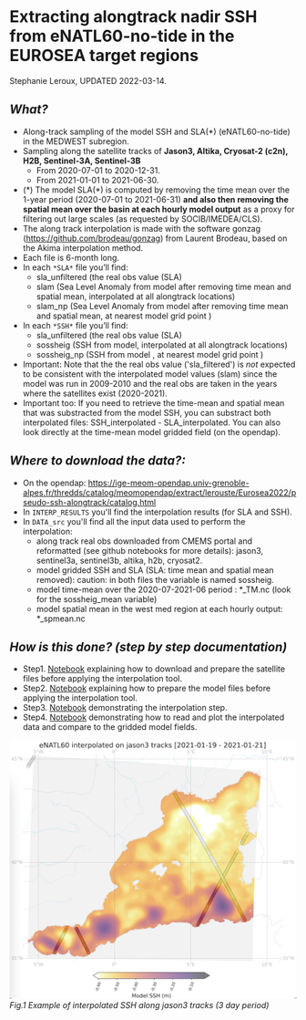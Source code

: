 # Extracting alongtrack nadir SSH from eNATL60-no-tide in the EUROSEA target regions
Stephanie Leroux, UPDATED  2022-03-14.

## _What?_ 
  - Along-track sampling of the model SSH and SLA(*) (eNATL60-no-tide) in the MEDWEST subregion. 
  - Sampling along the satellite tracks of __Jason3, Altika, Cryosat-2 (c2n), H2B, Sentinel-3A, Sentinel-3B__
    - From 2020-07-01 to 2020-12-31.
    - From 2021-01-01 to 2021-06-30.
  - (\*) The model SLA(\*) is computed by removing the time mean over the 1-year period (2020-07-01 to 2021-06-31) __and also then removing the spatial mean over the basin at each hourly model output__ as a proxy for filtering out large scales (as requested by SOCIB/IMEDEA/CLS).
  - The along track interpolation is made with the software gonzag (https://github.com/brodeau/gonzag) from Laurent Brodeau,  based on  the Akima interpolation method.
  - Each file is 6-month long.
  - In each `*SLA*` file you’ll find:
    - sla_unfiltered (the real obs value (SLA)
    - slam (Sea Level Anomaly from model after removing time mean and spatial mean, interpolated at all alongtrack locations)
    - slam_np (Sea Level Anomaly from model after removing time mean and spatial mean, at nearest model grid point )
  - In each `*SSH*` file you’ll find:
    - sla_unfiltered (the real obs value (SLA)
    - sossheig (SSH from model, interpolated at all alongtrack locations)
    - sossheig_np (SSH from model , at nearest model grid point )
  - Important: Note that the the real obs value ('sla_filtered')  is _not_ expected to be consistent with the interpolated model values (slam) since the model was run in 2009-2010 and the real obs are taken in the years where the satellites exist (2020-2021).
  - Important too: If you need to retrieve the time-mean and spatial mean that was substracted from the model SSH, you can substract both interpolated files:  SSH_interpolated - SLA_interpolated. You can also look directly at the time-mean model gridded field (on the opendap).


## _Where to download the data?:_
  - On the opendap: https://ige-meom-opendap.univ-grenoble-alpes.fr/thredds/catalog/meomopendap/extract/lerouste/Eurosea2022/pseudo-ssh-alongtrack/catalog.html
  - In `INTERP_RESULTS` you'll find the interpolation results (for SLA and SSH).
  - In `DATA_src` you'll find all the input data used to perform the interpolation: 
    - along track real obs downloaded from CMEMS portal and reformatted (see github notebooks for more details): jason3, sentinel3a, sentinel3b, altika, h2b, cryosat2.
    - model gridded SSH and SLA (SLA: time mean and spatial mean removed): caution: in both files the variable is named sossheig. 
    - model time-mean over the 2020-07-2021-06 period : *_TM.nc  (look for the sossheig_mean variable)
    - model spatial mean in the west med region at each hourly output:  *_spmean.nc



## _How is this done? (step by step documentation)_
  - Step1. [Notebook](https://github.com/ocean-next/EUROSEA/blob/main/notebooks/2022-02-18_download-sat-data.md) explaining how to download and prepare the satellite files before applying the interpolation tool.
  - Step2. [Notebook](https://github.com/ocean-next/EUROSEA/blob/main/notebooks/2022-02-18_prepare_model_files.md) explaining how to prepare the model files before applying the interpolation tool.
  - Step3. [Notebook](https://github.com/ocean-next/EUROSEA/blob/main/notebooks/2022-03-09_interpolation_alongtrack.ipynb) demonstrating the interpolation step.
  - Step4. [Notebook](https://github.com/ocean-next/EUROSEA/tree/main/notebooks/2022-02-18_plot_and_check_alontrack.ipynb) demonstrating how to read and plot the interpolated data and compare to the gridded model fields.

![subregions](./figs/jason3.png)<br>
_Fig.1 Example of interpolated SSH along jason3 tracks (3 day period)_
